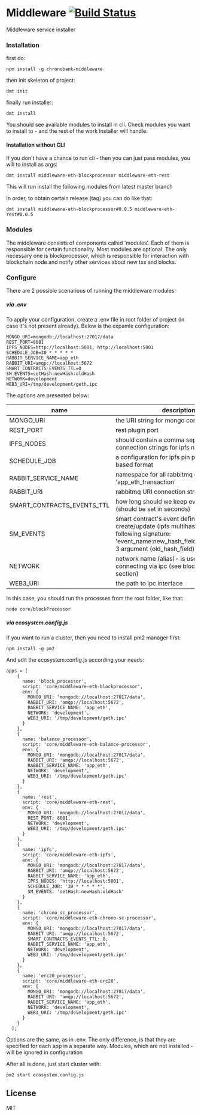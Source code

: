 # Middleware [![Build Status](https://travis-ci.org/ChronoBank/Middleware.svg?branch=master)](https://travis-ci.org/ChronoBank/Middleware)

Middleware service installer

### Installation

first do:
```
npm install -g chronobank-middleware
```

then init skeleton of project:
```
dmt init
```

finally run installer:
```
dmt install
```

You should see available modules to install in cli. Check modules you want to install to - and the rest of the work installer will handle.

#### Installation without CLI

If you don't have a chance to run cli - then you can just pass modules, you will to install as args:

```
dmt install middleware-eth-blockprocessor middleware-eth-rest
```
This will run install the following modules from latest master branch

In order, to obtain certain release (tag) you can do like that:

```
dmt install middleware-eth-blockprocessor#0.0.5 middleware-eth-rest#0.0.5
```

### Modules
The middleware consists of components called 'modules'. Each of them is responsible for certain functionality. Most modules are optional. The only necessary one is blockprocessor, which is responsible for interaction with blockchain node and notify other services about new txs and blocks.

### Configure
There are 2 possible scenarious of running the middleware modules:

##### via .env

To apply your configuration, create a .env file in root folder of project (in case it's not present already).
Below is the expamle configuration:

```
MONGO_URI=mongodb://localhost:27017/data
REST_PORT=8081
IPFS_NODES=http://localhost:5001, http://localhost:5001
SCHEDULE_JOB=30 * * * * *
RABBIT_SERVICE_NAME=app_eth
RABBIT_URI=amqp://localhost:5672
SMART_CONTRACTS_EVENTS_TTL=0
SM_EVENTS=setHash:newHash:oldHash
NETWORK=development
WEB3_URI=/tmp/development/geth.ipc
```

The options are presented below:

| name | description|
| ------ | ------ |
| MONGO_URI   | the URI string for mongo connection
| REST_PORT   | rest plugin port
| IPFS_NODES   | should contain a comma separated uri connection strings for ipfs nodes
| SCHEDULE_JOB   | a configuration for ipfs pin plugin in a cron based format
| RABBIT_SERVICE_NAME   | namespace for all rabbitmq queues, like 'app_eth_transaction'
| RABBIT_URI   | rabbitmq URI connection string
| SMART_CONTRACTS_EVENTS_TTL   | how long should we keep events in db (should be set in seconds)
| SM_EVENTS   | smart contract's event definition for hash create/update (ipfs multihash). Has the following signature: 'event_name:new_hash_field:old_hash_field'. 3 argument (old_hash_field) is optional
| NETWORK   | network name (alias)- is used for connecting via ipc (see block processor section)
| WEB3_URI   | the path to ipc interface

In this case, you should run the processes from the root folder, like that:
```
node core/blockProcessor
```

##### via ecosystem.config.js

If you want to run a cluster, then you need to install pm2 manager first:
```
npm install -g pm2
```

And edit the ecosystem.config.js according your needs:
```
apps = [
    {
      name: 'block_processor',
      script: 'core/middleware-eth-blockprocessor',
      env: {
        MONGO_URI: 'mongodb://localhost:27017/data',
        RABBIT_URI: 'amqp://localhost:5672',
        RABBIT_SERVICE_NAME: 'app_eth',
        NETWORK: 'development',
        WEB3_URI: '/tmp/development/geth.ipc'
      }
    },
    {
      name: 'balance_processor',
      script: 'core/middleware-eth-balance-processor',
      env: {
        MONGO_URI: 'mongodb://localhost:27017/data',
        RABBIT_URI: 'amqp://localhost:5672',
        RABBIT_SERVICE_NAME: 'app_eth',
        NETWORK: 'development',
        WEB3_URI: '/tmp/development/geth.ipc'
      }
    },
    {
      name: 'rest',
      script: 'core/middleware-eth-rest',
      env: {
        MONGO_URI: 'mongodb://localhost:27017/data',
        REST_PORT: 8081,
        NETWORK: 'development',
        WEB3_URI: '/tmp/development/geth.ipc'
      }
    },
    {
      name: 'ipfs',
      script: 'core/middleware-eth-ipfs',
      env: {
        MONGO_URI: 'mongodb://localhost:27017/data',
        RABBIT_URI: 'amqp://localhost:5672',
        RABBIT_SERVICE_NAME: 'app_eth',
        IPFS_NODES: 'http://localhost:5001',
        SCHEDULE_JOB: '30 * * * * *',
        SM_EVENTS: 'setHash:newHash:oldHash'
      }
    },
    {
      name: 'chrono_sc_processor',
      script: 'core/middleware-eth-chrono-sc-processor',
      env: {
        MONGO_URI: 'mongodb://localhost:27017/data',
        RABBIT_URI: 'amqp://localhost:5672',
        SMART_CONTRACTS_EVENTS_TTL: 0,
        RABBIT_SERVICE_NAME: 'app_eth',
        NETWORK: 'development',
        WEB3_URI: '/tmp/development/geth.ipc'
      }
    },
    {
      name: 'erc20_processor',
      script: 'core/middleware-eth-erc20',
      env: {
        MONGO_URI: 'mongodb://localhost:27017/data',
        RABBIT_URI: 'amqp://localhost:5672',
        RABBIT_SERVICE_NAME: 'app_eth',
        NETWORK: 'development',
        WEB3_URI: '/tmp/development/geth.ipc'
      }
    }
  ];
```

Options are the same, as in .env. The only difference, is that they are specified for each app in a separate way.
Modules, which are not installed - will be ignored in configuration

After all is done, just start cluster with:
```
pm2 start ecosystem.config.js
```

License
----

MIT
